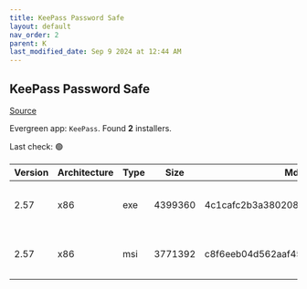 ```yaml
---
title: KeePass Password Safe
layout: default
nav_order: 2
parent: K
last_modified_date: Sep 9 2024 at 12:44 AM
---
```


## KeePass Password Safe

[Source](https://keepass.info/)

Evergreen app: `KeePass`. Found **2** installers.

Last check: 🟢

| Version | Architecture | Type | Size    | Md5                              | URI                                                                                                                                                                                                |
| ------- | ------------ | ---- | ------- | -------------------------------- | -------------------------------------------------------------------------------------------------------------------------------------------------------------------------------------------------- |
| 2.57    | x86          | exe  | 4399360 | 4c1cafc2b3a380208548620a3d53dbba | [https://netactuate.dl.sourceforge.net/project/keepass/KeePass%202.x/2.57/KeePass-2.57-Setup.exe](https://netactuate.dl.sourceforge.net/project/keepass/KeePass%202.x/2.57/KeePass-2.57-Setup.exe) |
| 2.57    | x86          | msi  | 3771392 | c8f6eeb04d562aaf45fba3fee8c75406 | [https://netactuate.dl.sourceforge.net/project/keepass/KeePass%202.x/2.57/KeePass-2.57.msi](https://netactuate.dl.sourceforge.net/project/keepass/KeePass%202.x/2.57/KeePass-2.57.msi)             |
